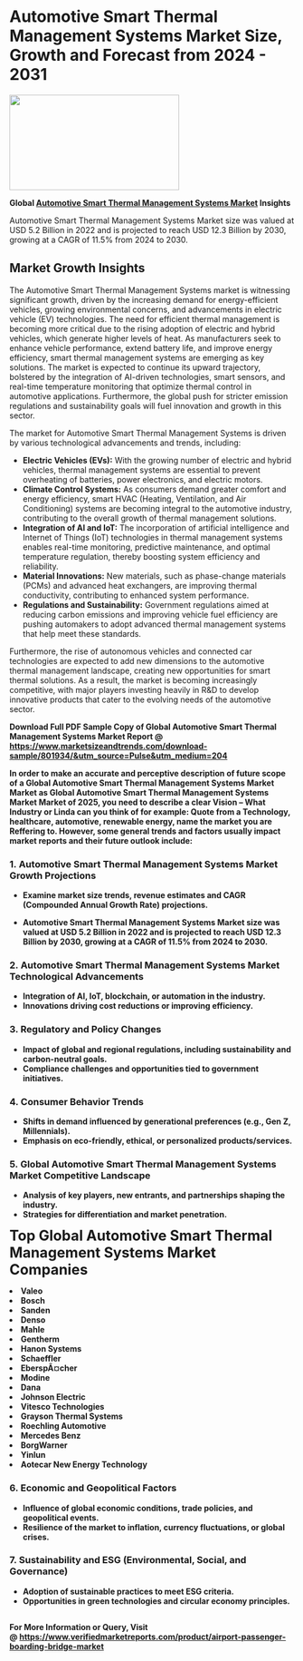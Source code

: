 <H1>Automotive Smart Thermal Management Systems Market Size, Growth and Forecast from 2024 - 2031</H1><img class="aligncenter size-medium wp-image-584254" src="https://thirdeyenews.in/wp-content/uploads/2024/09/Global-Market-Research-300x168.jpeg" alt="" width="300" height="168" /><p><strong>Global&nbsp;<a href="https://www.marketsizeandtrends.com/download-sample/801934/&amp;utm_source=Pulse&amp;utm_medium=204">Automotive Smart Thermal Management Systems Market</a> Insights</strong></p><p>Automotive Smart Thermal Management Systems Market size was valued at USD 5.2 Billion in 2022 and is projected to reach USD 12.3 Billion by 2030, growing at a CAGR of 11.5% from 2024 to 2030.</p><p><h2>Market Growth Insights</h2> <p>The Automotive Smart Thermal Management Systems market is witnessing significant growth, driven by the increasing demand for energy-efficient vehicles, growing environmental concerns, and advancements in electric vehicle (EV) technologies. The need for efficient thermal management is becoming more critical due to the rising adoption of electric and hybrid vehicles, which generate higher levels of heat. As manufacturers seek to enhance vehicle performance, extend battery life, and improve energy efficiency, smart thermal management systems are emerging as key solutions. The market is expected to continue its upward trajectory, bolstered by the integration of AI-driven technologies, smart sensors, and real-time temperature monitoring that optimize thermal control in automotive applications. Furthermore, the global push for stricter emission regulations and sustainability goals will fuel innovation and growth in this sector.</p> <p><strong></strong></p> <p>The market for Automotive Smart Thermal Management Systems is driven by various technological advancements and trends, including:</p> <ul> <li><strong>Electric Vehicles (EVs):</strong> With the growing number of electric and hybrid vehicles, thermal management systems are essential to prevent overheating of batteries, power electronics, and electric motors.</li> <li><strong>Climate Control Systems:</strong> As consumers demand greater comfort and energy efficiency, smart HVAC (Heating, Ventilation, and Air Conditioning) systems are becoming integral to the automotive industry, contributing to the overall growth of thermal management solutions.</li> <li><strong>Integration of AI and IoT:</strong> The incorporation of artificial intelligence and Internet of Things (IoT) technologies in thermal management systems enables real-time monitoring, predictive maintenance, and optimal temperature regulation, thereby boosting system efficiency and reliability.</li> <li><strong>Material Innovations:</strong> New materials, such as phase-change materials (PCMs) and advanced heat exchangers, are improving thermal conductivity, contributing to enhanced system performance.</li> <li><strong>Regulations and Sustainability:</strong> Government regulations aimed at reducing carbon emissions and improving vehicle fuel efficiency are pushing automakers to adopt advanced thermal management systems that help meet these standards.</li> </ul> <p>Furthermore, the rise of autonomous vehicles and connected car technologies are expected to add new dimensions to the automotive thermal management landscape, creating new opportunities for smart thermal solutions. As a result, the market is becoming increasingly competitive, with major players investing heavily in R&D to develop innovative products that cater to the evolving needs of the automotive sector.</p> <p><strong></p><p><span class=""><strong>Download Full PDF Sample Copy of Global Automotive Smart Thermal Management Systems Market Report</strong> @ <a href="https://www.marketsizeandtrends.com/download-sample/801934/&amp;utm_source=Pulse&amp;utm_medium=204" target="_blank">https://www.marketsizeandtrends.com/download-sample/801934/&amp;utm_source=Pulse&amp;utm_medium=204</a></span></p><p>In order to make an accurate and perceptive description of future scope of a Global&nbsp;Automotive Smart Thermal Management Systems Market Market as Global&nbsp;Automotive Smart Thermal Management Systems Market Market of 2025, you need to describe a clear Vision &ndash; What Industry or Linda can you think of for example: Quote from a Technology, healthcare, automotive, renewable energy, name the market you are Reffering to. However, some general trends and factors usually impact market reports and their future outlook include:</p><h3>1.&nbsp;<strong>Automotive Smart Thermal Management Systems Market Growth Projections</strong></h3><ul><li>Examine market size trends, revenue estimates and CAGR (Compounded Annual Growth Rate) projections.</li><li><p>Automotive Smart Thermal Management Systems Market size was valued at USD 5.2 Billion in 2022 and is projected to reach USD 12.3 Billion by 2030, growing at a CAGR of 11.5% from 2024 to 2030.</p></li></ul><h3>2.&nbsp;<strong>Automotive Smart Thermal Management Systems Market Technological Advancements</strong></h3><ul><li>Integration of AI, IoT, blockchain, or automation in the industry.</li><li>Innovations driving cost reductions or improving efficiency.</li></ul><h3>3.&nbsp;<strong>Regulatory and Policy Changes</strong></h3><ul><li>Impact of global and regional regulations, including sustainability and carbon-neutral goals.</li><li>Compliance challenges and opportunities tied to government initiatives.</li></ul><h3>4.&nbsp;<strong>Consumer Behavior Trends</strong></h3><ul><li>Shifts in demand influenced by generational preferences (e.g., Gen Z, Millennials).</li><li>Emphasis on eco-friendly, ethical, or personalized products/services.</li></ul><h3>5.&nbsp;<strong>Global Automotive Smart Thermal Management Systems Market Competitive Landscape</strong></h3><ul><li>Analysis of key players, new entrants, and partnerships shaping the industry.</li><li>Strategies for differentiation and market penetration.</li></ul><p data-pm-slice="1 1 []"><span style="color: inherit; font-family: inherit; font-size: 25px;">Top Global Automotive Smart Thermal Management Systems Market Companies</span></p><div class="" data-test-id=""><p><li>Valeo</li><li> Bosch</li><li> Sanden</li><li> Denso</li><li> Mahle</li><li> Gentherm</li><li> Hanon Systems</li><li> Schaeffler</li><li> EberspÃ¤cher</li><li> Modine</li><li> Dana</li><li> Johnson Electric</li><li> Vitesco Technologies</li><li> Grayson Thermal Systems</li><li> Roechling Automotive</li><li> Mercedes Benz</li><li> BorgWarner</li><li> Yinlun</li><li> Aotecar New Energy Technology</li></p></div><h3>6.&nbsp;<strong>Economic and Geopolitical Factors</strong></h3><ul><li>Influence of global economic conditions, trade policies, and geopolitical events.</li><li>Resilience of the market to inflation, currency fluctuations, or global crises.</li></ul><h3>7.&nbsp;<strong>Sustainability and ESG (Environmental, Social, and Governance)</strong></h3><ul><li>Adoption of sustainable practices to meet ESG criteria.</li><li>Opportunities in green technologies and circular economy principles.</li></ul><h2><strong style="font-size: 14px;">For More Information or Query, Visit @&nbsp;</strong><a style="background-color: #ffffff; font-size: 14px;" href="https://www.marketsizeandtrends.com/report/automotive-smart-thermal-management-systems-market/" target="_blank">https://www.verifiedmarketreports.com/product/airport-passenger-boarding-bridge-market</a></h2>
